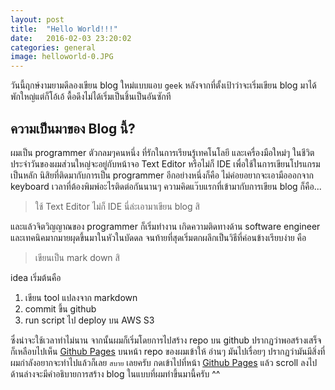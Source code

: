 ```yaml
---
layout: post
title:  "Hello World!!!"
date:   2016-02-03 23:20:02
categories: general
image: helloworld-0.JPG
---
```


วันนี้ฤกษ์งามยามดีลองเขียน blog ใหม่แบบแอบ `geek` หลังจากที่ตั้งเป้าว่าจะเริ่มเขียน blog มาได้พักใหญ่แต่ก็โอ้เอ้ ดื้อดึงไม่ได้เริ่มเป็นชิ้นเป็นอันซักที
<!--more-->

## ความเป็นมาของ Blog นี้?
ผมเป็น programmer ตัวกลมๆคนหนึ่ง ที่รักในการเรียนรู้เทคโนโลยี และเครื่องมือใหม่ๆ ในชีวิตประจำวันของผมส่วนใหญ่จะอยู่กับหน้าจอ Text Editor หรือไม่ก็ IDE เพื่อใช้ในการเขียนโปรแกรมเป็นหลัก
นิสิยที่ติดมากับการเป็น programmer อีกอย่างหนึ่งก็คือ ไม่ค่อยอยากจะเอามือออกจาก keyboard เวลาที่ต้องพิมพ์อะไรติดต่อกันนานๆ ความคิดแว๊บแรกที่เข้ามากับการเขียน blog ก็คือ...

> ใช้ Text Editor ไม่ก็ IDE นี่ล่ะเอามาเขียน blog สิ

และแล้วจิตวิญญาณของ programmer ก็เริ่มทำงาน เกิดความติดทางด้าน software engineer และเทคนิคมากมายผุดขึ้นมาในหัวในบัดดล จนท้ายที่สุดเริ่มตกผลึกเป็นวิธีที่ค่อนข้างเรียบง่าย คือ

> เขียนเป็น mark down สิ

idea เริ่มต้นคือ

1. เขียน tool แปลงจาก markdown
2. commit ขึ้น github 
3. run script ไป deploy บน AWS S3 

ซึ่งน่าจะใช้เวลาทำไม่นาน จากนั้นผมก็เริ่มโดยการไปสร้าง repo บน github ปรากฏว่าพอสร้างเสร็จก็เหลือบไปเห็น [Github Pages] บนหน้า repo ของผมเข้าให้ อ่านๆ มันไปเรื่อยๆ ปรากฏว่ามันมีสิ่งที่ผมกำลังอยากจะทำไปแล้วก็เลย `สบาย` เลยครับ
กดเข้าไปที่หน้า [Github Pages] แล้ว scroll ลงไปด้านล่างจะมีคำอธิบายการสร้าง blog ในแบบที่ผมทำขึ้นมานี้ครับ ^^

[wordpress]:   https://wordpress.com
[blogger]:   https://www.blogger.com
[Github Pages]:   https://pages.github.com/
